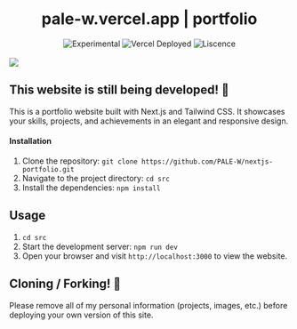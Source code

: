 
<div align="center">
  <h1>pale-w.vercel.app | portfolio</h1>
  <p></p>
  <img src="https://img.shields.io/badge/stability-beta-blue.svg" alt="Experimental">
  
  <img src="https://therealsujitk-vercel-badge.vercel.app/?app=portfolio-theme-jqe0jhmif-pale-w.vercel.app" alt="Vercel Deployed">
  <img src="https://img.shields.io/github/license/pale-w/portfolio-theme" alt="Liscence">
  <br><br>
</div>

<img src="https://pale-w.vercel.app/_next/image?url=%2Fimages%2Fportfolio.png&w=828&q=75">

 


## This website is still being developed! 🥳
This is a portfolio website built with Next.js and Tailwind CSS. It showcases your skills, projects, and achievements in an elegant and responsive design.

#### Installation
1. Clone the repository: `git clone https://github.com/PALE-W/nextjs-portfolio.git`
2. Navigate to the project directory: `cd src`
3. Install the dependencies: `npm install`

## Usage
1. `cd src`
2. Start the development server: `npm run dev`
3. Open your browser and visit `http://localhost:3000` to view the website.








## Cloning / Forking! 🦄

Please remove all of my personal information (projects, images, etc.) before deploying your own version of this site.

